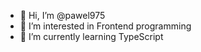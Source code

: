 - 👋 Hi, I’m @pawel975
- 👀 I’m interested in Frontend programming 
- 🌱 I’m currently learning TypeScript

<!---
pawel975/pawel975 is a ✨ special ✨ repository because its `README.md` (this file) appears on your GitHub profile.
You can click the Preview link to take a look at your changes.
--->
